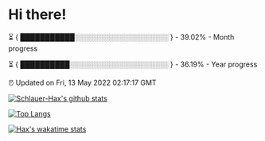 # Hi there!

⏳ { ███████████░░░░░░░░░░░░░░░░░░░ } - 39.02% - Month progress

⏳ { ██████████░░░░░░░░░░░░░░░░░░░░ } - 36.19% - Year progress

⏰ Updated on Fri, 13 May 2022 02:17:17 GMT


[![Schlauer-Hax's github stats](https://github-readme-stats.vercel.app/api?username=Schlauer-Hax&show_icons=true&theme=dark&count_private=true)](https://github.com/Schlauer-Hax)


[![Top Langs](https://github-readme-stats.vercel.app/api/top-langs/?username=Schlauer-Hax&layout=compact&theme=dark)](https://github.com/Schlauer-Hax?tab=repositories)


[![Hax's wakatime stats](https://github-readme-stats.vercel.app/api/wakatime?username=Hax&theme=dark)](https://wakatime.com/@Hax)

